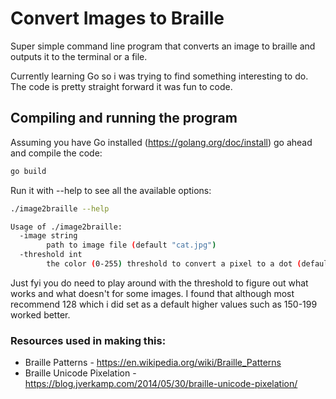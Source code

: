 # Convert Images to Braille

Super simple command line program that converts an image to braille and outputs it to the terminal or a file.

Currently learning Go so i was trying to find something interesting to do. The code is pretty straight forward it was fun to code.

## Compiling and running the program

Assuming you have Go installed (https://golang.org/doc/install) go ahead and compile the code:

```bash
go build
```

Run it with --help to see all the available options:

```bash
./image2braille --help

Usage of ./image2braille:
  -image string
    	path to image file (default "cat.jpg")
  -threshold int
    	the color (0-255) threshold to convert a pixel to a dot (default 128)

```

Just fyi you do need to play around with the threshold to figure out what works and what doesn't for some images. I found that although most recommend 128 which i did set as a default higher values such as 150-199 worked better.

### Resources used in making this:

- Braille Patterns - https://en.wikipedia.org/wiki/Braille_Patterns
- Braille Unicode Pixelation - https://blog.jverkamp.com/2014/05/30/braille-unicode-pixelation/
